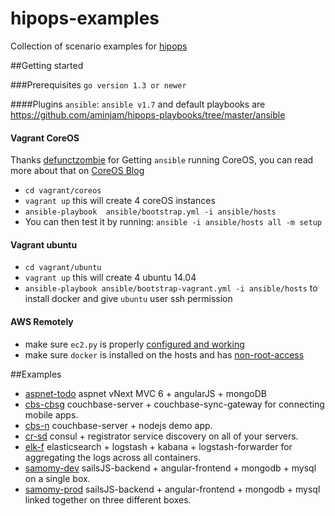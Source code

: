 hipops-examples
===============

Collection of scenario examples for [hipops](https://github.com/aminjam/hipops)

##Getting started

###Prerequisites
`go version 1.3 or newer`

####Plugins
`ansible`: `ansible v1.7` and default playbooks are https://github.com/aminjam/hipops-playbooks/tree/master/ansible


#### Vagrant CoreOS
Thanks [defunctzombie](https://github.com/defunctzombie/ansible-coreos-bootstrap) for Getting `ansible` running CoreOS, you can read more about that on [CoreOS Blog](https://coreos.com/blog/managing-coreos-with-ansible/)
- `cd vagrant/coreos`
- `vagrant up` this will create 4 coreOS instances
- `ansible-playbook  ansible/bootstrap.yml -i ansible/hosts`
- You can then test it by running: `ansible -i ansible/hosts all -m setup`

#### Vagrant ubuntu
   - `cd vagrant/ubuntu`
   - `vagrant up` this will create 4 ubuntu 14.04
   - `ansible-playbook ansible/bootstrap-vagrant.yml -i ansible/hosts` to install docker and give `ubuntu` user ssh permission

#### AWS Remotely
- make sure `ec2.py` is properly [configured and working](http://docs.ansible.com/intro_dynamic_inventory.html#example-aws-ec2-external-inventory-script)
- make sure `docker` is installed on the hosts and has [non-root-access](http://docs.docker.com/installation/binaries/#giving-non-root-access)


##Examples
- [aspnet-todo](https://github.com/aminjam/hipops-examples/tree/master/scenarios/aspnet-todo) aspnet vNext MVC 6 + angularJS + mongoDB
- [cbs-cbsg](https://github.com/aminjam/hipops-examples/tree/master/scenarios/cbs-cbsg) couchbase-server + couchbase-sync-gateway for connecting mobile apps.
- [cbs-n](https://github.com/aminjam/hipops-examples/tree/master/scenarios/cbs-n) couchbase-server + nodejs demo app.
- [cr-sd](https://github.com/aminjam/hipops-examples/tree/master/scenarios/cr-sd)  consul + registrator service discovery on all of your servers.
- [elk-f](https://github.com/aminjam/hipops-examples/tree/master/scenarios/elk-f) elasticsearch + logstash + kabana + logstash-forwarder for aggregating the logs across all containers.
- [samomy-dev](https://github.com/aminjam/hipops-examples/tree/master/scenarios/samomy-dev) sailsJS-backend + angular-frontend + mongodb + mysql on a single box.
- [samomy-prod](https://github.com/aminjam/hipops-examples/tree/master/scenarios/samomy-prod) sailsJS-backend + angular-frontend + mongodb + mysql linked together on three different boxes.
